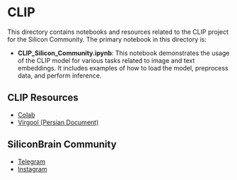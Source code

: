 # CLIP

This directory contains notebooks and resources related to the CLIP project for the Silicon Community. The primary notebook in this directory is:

- **CLIP_Silicon_Community.ipynb**: This notebook demonstrates the usage of the CLIP model for various tasks related to image and text embeddings. It includes examples of how to load the model, preprocess data, and perform inference.

## CLIP Resources
- [Colab](https://colab.research.google.com/drive/1KvmR5oIGrzatp5vCy60JWO9tSGngyQTv?usp=sharing)
- [Virgool (Persian Document)](https://virgool.io/silicon-brain/%D9%85%D8%AF%D9%84-clip-%D8%A7%D8%B2-%D8%B5%D9%81%D8%B1-%D8%AA%D8%A7-%D8%B5%D8%AF-kj26olguul45)

## SiliconBrain Community
- [Telegram](https://t.me/silicon_brain)
- [Instagram](https://www.instagram.com/silicon_brain)

